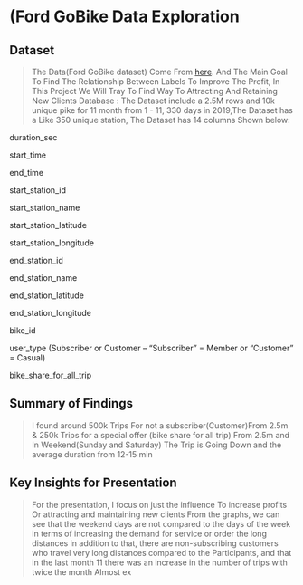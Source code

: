 # (Ford GoBike Data Exploration

## Dataset

>The Data(Ford GoBike dataset) Come From  [here](https://www.lyft.com/bikes/bay-wheels). And The Main Goal To Find The Relationship Between Labels To Improve The Profit, In This Project We Will Tray To Find Way To Attracting And Retaining New Clients
>Database :
>The Dataset include a 2.5M rows and 10k unique pike for 11 month from 1 - 11, 330 days in 2019,The Dataset has a Like 350 unique station, The Dataset has 14 columns Shown below:

duration_sec

start_time

end_time

start_station_id

start_station_name

start_station_latitude

start_station_longitude

end_station_id

end_station_name

end_station_latitude

end_station_longitude

bike_id

user_type (Subscriber or Customer – “Subscriber” = Member or “Customer” = Casual)

bike_share_for_all_trip

## Summary of Findings


> I found around 500k Trips For not a subscriber(Customer)From 2.5m
> & 250k Trips for a special offer (bike share for all trip) From 2.5m
> and In Weekend(Sunday and Saturday) The Trip is Going Down
> and the average duration from 12-15 min 



## Key Insights for Presentation
> For the presentation, I focus on just the influence To increase profits Or attracting and maintaining new clients 
> From the graphs, we can see that the weekend days are not compared to the days of the week in terms of increasing the demand for service or order the long distances 
> in addition to that, there are non-subscribing customers who travel very long distances compared to the Participants,
> and that in the last month 11 there was an increase in the number of trips with twice the month Almost ex
